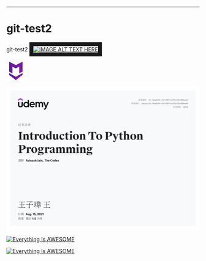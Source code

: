 ---
# git-test2
git-test2
<a href="http://www.youtube.com/watch?feature=player_embedded&v=6i0p-vnwRN4
" target="_blank"><img src="http://img.youtube.com/vi/6i0p-vnwRN4/0.jpg" 
alt="IMAGE ALT TEXT HERE" width="540" height="600" border="10" /></a>


![alt text](https://github.com/adam-p/markdown-here/raw/master/src/common/images/icon48.png "Logo Title Text 1")

![alt text](https://raw.githubusercontent.com/JeffWang0325/git-test2/master/%E7%B5%90%E6%A5%AD%E8%AD%89%E6%9B%B8-Introduction%20To%20Python%20Programming.jpg "Logo Title Text 1")

[![Everything Is AWESOME](http://i.imgur.com/Ot5DWAW.png)](https://youtu.be/StTqXEQ2l-Y?t=35s "Everything Is AWESOME")


[![Everything Is AWESOME](http://img.youtube.com/vi/6i0p-vnwRN4/0.jpg)](http://www.youtube.com/watch?feature=player_embedded&v=6i0p-vnwRN4)

```python

```
